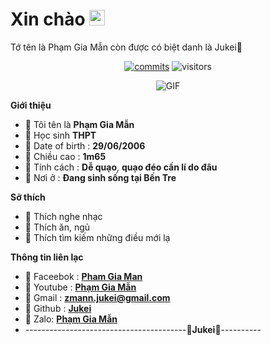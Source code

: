 <h1> Xin chào <img src="https://github.com/souvikguria98/souvikguria98/blob/master/Hi.gif" width="25"></h1> 
Tớ tên là Phạm Gia Mẫn còn được có biệt danh là Jukei🦄

<p align="center">
	<a href="https://github.com/Jukeix6"><img alt="commits" src="https://img.shields.io/github/commit-activity/m/Jukei/jukeix6_uwu.svg?label=commit&style=flat-square"></a>
    	<img alt="visitors" src="https://visitor-badge.laobi.icu/badge?page_id=page.Jukeix6">
</p>
<p align="center">
    <img align="center" alt="GIF" src="https://i.redd.it/hzaufj70z0v21.gif " />
</p> 

**Giới thiệu**

- 🦄 Tôi tên là **Phạm Gia Mẫn**
- 🦄 Học sinh **THPT**
- 🦄 Date of birth : **29/06/2006**
- 🦄 Chiều cao : **1m65**
- 🦄 Tính cách :  **Dễ quạo**, **quạo đéo cần lí do đâu**
- 🦄 Nơi ở : **Đang sinh sống tại Bến Tre**

**Sở thích**

- 🦄 Thích nghe nhạc 
- 🦄 Thích ăn, ngủ
- 🦄 Thích tìm kiếm những điều mới lạ 

**Thông tin liên lạc**

- 🦄 Faceebok : **[Pham Gia Man](https://www.facebook.com/JUKEI.User)**
- 🦄 Youtube : **[Phạm Gia Mẫn](https://youtube.com/channel/UCki2C0QRxyagGhnfiGepX_w)**
- 🦄 Gmail : **[zmann.jukei@gmail.com](https://gmail.com)**
- 🦄 Github : **[Jukei](https://github.com/Jukeix6)**
- 🦄 Zalo: **[Phạm Gia Mẫn](0352479495)**
- ----------------------------------------💚**Jukei**💛----------
